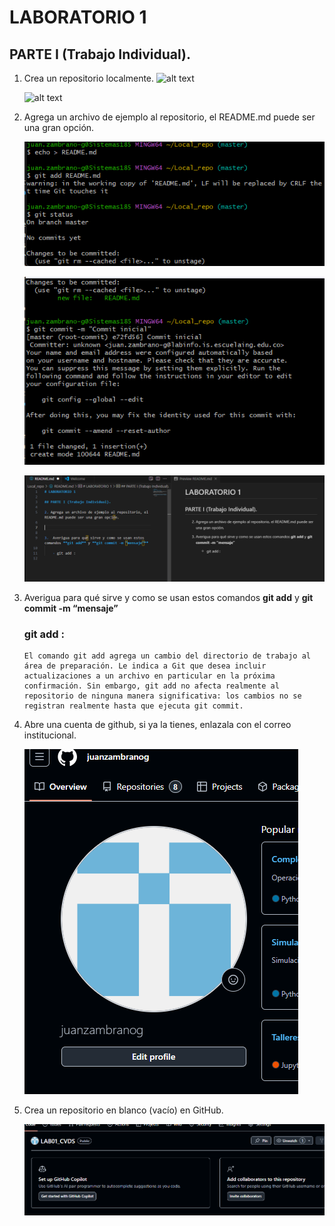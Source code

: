 # LABORATORIO 1

## PARTE I (Trabajo Individual).

1.	Crea un repositorio localmente.
   ![alt text](main/img/image.png)

    ![alt text](img\image-1.png)
3. Agrega un archivo de ejemplo al repositorio, el README.md puede ser una gran opción.

    ![alt text](img\image3.png)


    ![alt text](img\image4.png)


    ![alt text](img\image.png)

4.	Averigua para qué sirve y como se usan estos comandos **git add** y **git commit -m “mensaje”**

    ### git add :
        El comando git add agrega un cambio del directorio de trabajo al área de preparación. Le indica a Git que desea incluir actualizaciones a un archivo en particular en la próxima confirmación. Sin embargo, git add no afecta realmente al repositorio de ninguna manera significativa: los cambios no se registran realmente hasta que ejecuta git commit.
5. Abre una cuenta de github, si ya la tienes, enlazala con el correo institucional.

    ![alt text](img\image5.png)

        
6. Crea un repositorio en blanco (vacío) en GitHub.        

    ![alt text](img\image1.png)



